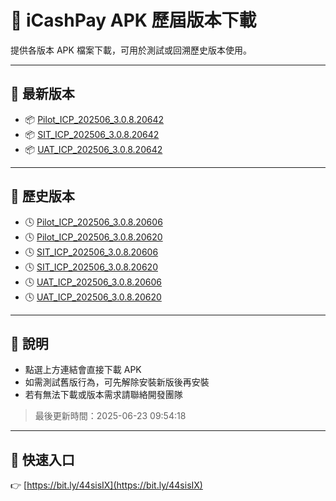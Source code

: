 # 📱 iCashPay APK 歷屆版本下載

提供各版本 APK 檔案下載，可用於測試或回溯歷史版本使用。

---

## 🔹 最新版本
- 📦 [Pilot_ICP_202506_3.0.8.20642](https://github.com/pandaTSAI/icashpay-apk-page/releases/download/v3.0.8.20642/Pilot_ICP_202506_3.0.8.20642.apk)
- 📦 [SIT_ICP_202506_3.0.8.20642](https://github.com/pandaTSAI/icashpay-apk-page/releases/download/v3.0.8.20642/SIT_ICP_202506_3.0.8.20642.apk)
- 📦 [UAT_ICP_202506_3.0.8.20642](https://github.com/pandaTSAI/icashpay-apk-page/releases/download/v3.0.8.20642/UAT_ICP_202506_3.0.8.20642.apk)

---

## 🔸 歷史版本
- 🕓 [Pilot_ICP_202506_3.0.8.20606](https://github.com/pandaTSAI/icashpay-apk-page/releases/download/v3.0.8.20606/Pilot_ICP_202506_3.0.8.20606.apk)
- 🕓 [Pilot_ICP_202506_3.0.8.20620](https://github.com/pandaTSAI/icashpay-apk-page/releases/download/v3.0.8.20620/Pilot_ICP_202506_3.0.8.20620.apk)
- 🕓 [SIT_ICP_202506_3.0.8.20606](https://github.com/pandaTSAI/icashpay-apk-page/releases/download/v3.0.8.20606/SIT_ICP_202506_3.0.8.20606.apk)
- 🕓 [SIT_ICP_202506_3.0.8.20620](https://github.com/pandaTSAI/icashpay-apk-page/releases/download/v3.0.8.20620/SIT_ICP_202506_3.0.8.20620.apk)
- 🕓 [UAT_ICP_202506_3.0.8.20606](https://github.com/pandaTSAI/icashpay-apk-page/releases/download/v3.0.8.20606/UAT_ICP_202506_3.0.8.20606.apk)
- 🕓 [UAT_ICP_202506_3.0.8.20620](https://github.com/pandaTSAI/icashpay-apk-page/releases/download/v3.0.8.20620/UAT_ICP_202506_3.0.8.20620.apk)

---

## 📌 說明

- 點選上方連結會直接下載 APK
- 如需測試舊版行為，可先解除安裝新版後再安裝
- 若有無法下載或版本需求請聯絡開發團隊

> 最後更新時間：2025-06-23 09:54:18

---

## 🔗 快速入口

👉 [https://bit.ly/44sisIX](https://bit.ly/44sisIX)

